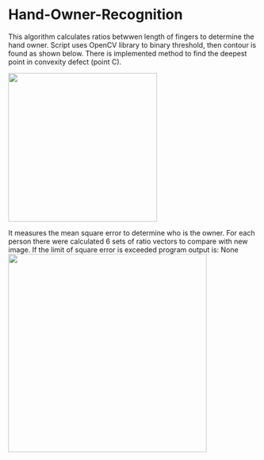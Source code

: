 # Hand-Owner-Recognition

This algorithm calculates ratios betwwen length of fingers to determine the hand owner. Script uses OpenCV library to binary threshold, then contour is found as shown below. There is implemented method to find the deepest point in convexity defect (point C).

<img src="https://i.imgur.com/5L8QLnt.jpg" width="300">

It measures the mean square error to determine who is the owner. For each person there were calculated 6 sets of ratio vectors to compare with new image. If the limit of square error is exceeded program output is: None
<img src="https://i.imgur.com/pq5z36v.jpg" width="400">
